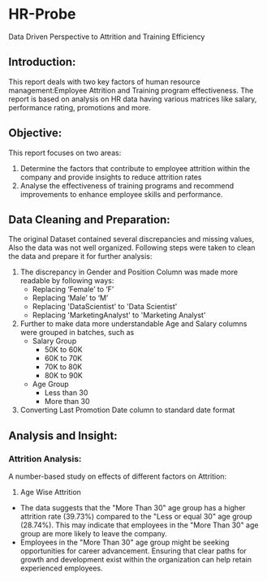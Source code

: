 # HR-Probe
Data Driven Perspective to Attrition and Training Efficiency 
## Introduction: 
This report deals with two key factors of human resource management:Employee Attrition and Training program effectiveness. The report is based on analysis on HR data having various matrices like salary, performance rating, promotions and more. 
## Objective:
This report focuses on two areas: 
1.	Determine the factors that contribute to employee attrition within the company and provide insights to reduce attrition rates
2.	Analyse the effectiveness of training programs and recommend improvements to enhance employee skills and performance.
## Data Cleaning and Preparation:
The original Dataset contained several discrepancies and missing values, Also the data was not well organized. Following steps were taken to clean the data and prepare it for further analysis:
1.	The discrepancy in Gender and Position Column was made more readable by following ways: 
     - Replacing ‘Female’ to ‘F’
     - Replacing ‘Male’ to ‘M’
     - Replacing 'DataScientist' to 'Data Scientist'
     - Replacing 'MarketingAnalyst' to 'Marketing Analyst’
2. Further to make data more understandable Age and Salary columns were grouped in batches, such as 
     - Salary Group
       - 50K to 60K
       - 60K to 70K
       - 70K to 80K
       - 80K to 90K
    - Age Group
       - Less than 30
       - More than 30
3. Converting Last Promotion Date column to standard date format	
## Analysis and Insight:
### Attrition Analysis:
  A number-based study on effects of different factors on Attrition: 
1.	Age Wise Attrition
   - The data suggests that the "More Than 30" age group has a higher attrition rate (39.73%) compared to the "Less or equal 30" age group (28.74%). This may indicate that employees in the "More Than 30" age group are more likely to leave the company.
   - Employees in the "More Than 30" age group might be seeking opportunities for career advancement. Ensuring that clear paths for growth and development exist within the organization can help retain experienced employees.
 


